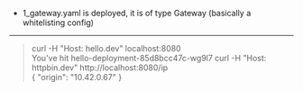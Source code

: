 - 1_gateway.yaml is deployed, it is of type Gateway (basically a whitelisting config)

---
> curl -H "Host: hello.dev" localhost:8080                      
You've hit hello-deployment-85d8bcc47c-wg9l7
> curl -H "Host: httpbin.dev" http://localhost:8080/ip          
{
  "origin": "10.42.0.67"
}